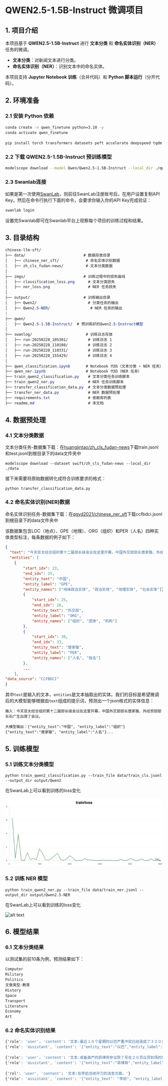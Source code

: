 # QWEN2.5-1.5B-Instruct 微调项目

## 1. 项目介绍

本项目基于 **QWEN2.5-1.5B-Instruct** 进行 **文本分类** 和 **命名实体识别（NER）** 任务的微调。

- **文本分类**：对新闻文本进行分类。
- **命名实体识别（NER）**：识别文本中的命名实体。

本项目支持 **Jupyter Notebook 训练**（合并代码）和 **Python 脚本运行**（分开代码）。

## 2. 环境准备

### 2.1 安装 Python 依赖

```bash
conda create -n qwen_finetune python=3.10 -y
conda activate qwen_finetune

pip install torch transformers datasets peft accelerate deepspeed tqdm pandas scikit-learn modelscope
```

### 2.2 下载 QWEN2.5-1.5B-Instruct 预训练模型

```bash
modelscope download --model Qwen/Qwen2.5-1.5B-Instruct --local_dir ./qwen/Qwen2.5-1.5B-Instruct
```

### 2.3 Swanlab连接

如果是第一次使用[SwanLab](https://swanlab.cn/)，则前往SwanLab注册账号后，在用户设置复制API Key，然后在命令行执行下面的命令，会要求你输入你的API Key完成验证：

```bash
swanlab login
```

设置完Swanlab即可在Swanlab平台上观察每个项目的训练过程和结果。

## 3. 目录结构

```css
chinese-llm-sft/
├── data/                          # 数据存放目录
│   ├── chinese_ner_sft/            # 命名实体识别数据
│   ├── zh_cls_fudan-news/          # 文本分类数据
│
├── imgs/                          # 训练过程中的损失曲线
│   ├── classification_loss.png      # 文本分类损失
│   ├── ner_loss.png                 # NER 任务损失
│
├── output/                        # 训练输出目录
│   ├── Qwen2/                       # 分类任务的输出
│   ├── Qwen2.5-NER/                  # NER 任务的输出
|
├── qwen/
|	├── Qwen2.5-1.5B-Instruct/  # 预训练好的Qwen2.5-Instruct模型
│
├── swanlog/                        # 训练日志存放
│   ├── run-20250228_105301/         # 训练日志 1
│   ├── run-20250228_110108/         # 训练日志 2
│   ├── run-20250228_110331/         # 训练日志 3
│   ├── run-20250228_155429/         # 训练日志 4
│
├── qwen_classification.ipynb       # Notebook 代码（文本分类 + NER 任务）
├── qwen_ner.ipynb                  # Notebook 代码（NER 任务）
├── train_qwen2_classification.py    # 文本分类任务训练脚本
├── train_qwen2_ner.py               # NER 任务训练脚本
├── transfer_classification_data.py  # 文本分类数据预处理
├── transfer_ner_data.py             # NER 数据预处理
├── requirements.txt                 # 依赖库列表
├── readme.md                        # 本文档
```

## 4. 数据预处理

### 4.1 文本分类数据

文本分类任务-数据集下载：在[huangjintao/zh_cls_fudan-news](https://modelscope.cn/datasets/swift/zh_cls_fudan-news/files)下载train.jsonl和test.jsonl到根目录下的data文件夹中

```shell
modelscope download --dataset swift/zh_cls_fudan-news --local_dir ./data
```

接下来需要将原始数据转化成符合训练要求的格式：

```shell
python transfer_classification_data.py
```

### 4.2 命名实体识别(NER)数据

命名实体识别任务-数据集下载：在[qgyd2021/chinese_ner_sft](https://huggingface.co/datasets/qgyd2021/chinese_ner_sft)下载ccfbdci.jsonl到根目录下的data文件夹中

该数据集包含LOC（地点）、GPE（地理）、ORG（组织）和PER（人名）四种实体类型标注，每条数据的例子如下：

```json
{
  "text": "今天亚太经合组织第十二届部长级会议在这里开幕，中国外交部部长唐家璇、外经贸部部长石广生出席了会议。",
  "entities": [
    {
        "start_idx": 23,
        "end_idx": 25,
        "entity_text": "中国",
        "entity_label": "GPE",
        "entity_names": ["地缘政治实体", "政治实体", "地理实体", "社会实体"]},
        {
            "start_idx": 25,
            "end_idx": 28,
            "entity_text": "外交部",
            "entity_label": "ORG",
            "entity_names": ["组织", "团体", "机构"]
        },
        {
            "start_idx": 30,
            "end_idx": 33,
            "entity_text": "唐家璇",
            "entity_label": "PER",
            "entity_names": ["人名", "姓名"]
        }, 
        ...
    ],
"data_source": "CCFBDCI"
}
```

其中``text``是输入的文本，``entities``是文本抽取出的实体。我们的目标是希望微调后的大模型能够根据由``text``组成的提示词，预测出一个json格式的实体信息：

```text
输入：今天亚太经合组织第十二届部长级会议在这里开幕，中国外交部部长唐家璇、外经贸部部长石广生出席了会议。

大模型输出：{"entity_text":"中国", "entity_label":"组织"}{"entity_text":"唐家璇", "entity_label":"人名"}...
```

## 5. 训练模型

### 5.1 训练文本分类模型

```shell
python train_qwen2_classification.py --train_file data/train_cls.jsonl --output_dir output/Qwen2
```

在SwanLab上可以看到训练的loss变化

![cls_loss](img/cls_loss.png)

### 5.2 训练 NER 模型

```shell
python train_qwen2_ner.py --train_file data/train_ner.jsonl --output_dir output/Qwen2.5-NER
```

在SwanLab上可以看到训练的loss变化

![alt text](img/ner_loss-1740992043087-2.png)

## 6. 模型结果

### 6.1 文本分类结果

以测试集的前10条为例，预测结果如下：

```css
Computer
Military
Politics
文章类型:教育
History
Space
Transport
Literature
Economy
Art
```

### 6.2 命名实体识别结果

```css
{'role': 'user', 'content': '文本:最近１０个星期的以巴严重冲突已经造成了３００多人丧生，其中大部分是巴勒斯坦人。'}
{'role': 'assistant', 'content': '{"entity_text":"以巴","entity_label":"地理实体"}'}

{'role': 'user', 'content': '文本:戒备森严的菲律宾参议院７号在２０员议员到场的情况之下主席宣布正式开庭。'}
{'role': 'assistant', 'content': '{"entity_text":"菲律宾","entity_label":"地理实体"}'}

{'rol': 'user', 'content': '文本:在李前总统开刀的消息方面。'}
{'role': 'assistant', 'content': '{"entity_text": "李前", "entity_label": "人名"}'}
```

